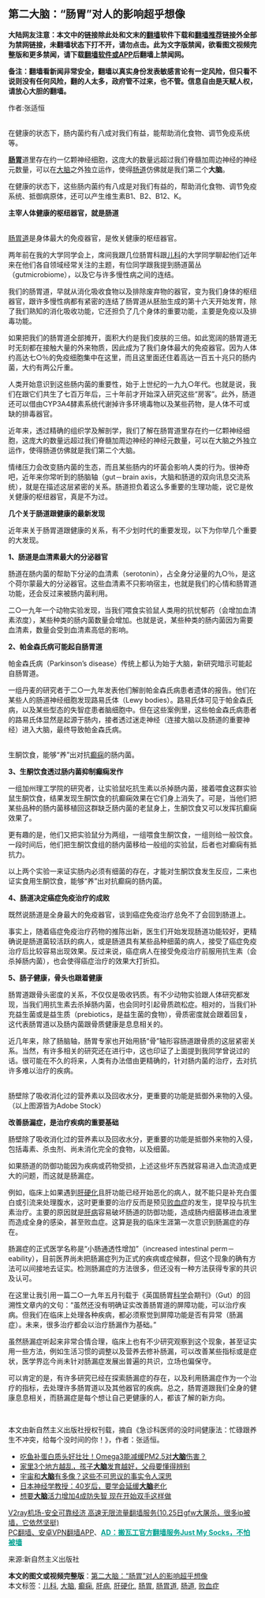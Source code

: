  <h2>第二大脑：“肠胃”对人的影响超乎想像</h2> <p class="notice"><b>大陆网友注意：本文中的链接除此处和文末的<a href="https://github.com/bannedbook/fanqiang" >翻墙</a>软件下载和<a href="https://github.com/killgcd/justmysocks/blob/master/README.md">翻墙推荐</a>链接外全部为禁网链接，未翻墙状态下打不开，请勿点击。此为文字版禁闻，欲看图文视频完整版和更多禁闻，请下载<a href="https://github.com/bannedbook/fanqiang">翻墙软件或APP</a>后翻墙上禁闻网。</p><p>备注：翻墙看新闻非常安全，翻墙以真实身份发表敏感言论有一定风险，但只看不说则没有任何风险，翻的人太多，政府管不过来，也不管。信息自由是天赋人权，请放心大胆的翻墙。</b></p>  <div class="entry"> <p>作者:张适恒</p> <p><br /> 在健康的状态下，肠内菌约有八成对我们有益，能帮助消化食物、调节免疫系统等。 </p> <p><strong><a href="https://www.bannedbook.org/bnews/tag/%E8%82%A0%E8%83%83/" class="st_tag internal_tag" rel="tag" title="标签 肠胃 下的日志">肠胃</a></strong>道里存在约一亿颗神经细胞，这庞大的数量远超过我们脊髓加周边神经的神经元数量，可以在<a href="https://www.bannedbook.org/bnews/tag/%E5%A4%A7%E8%84%91/" class="st_tag internal_tag" rel="tag" title="标签 大脑 下的日志">大脑</a>之外独立运作，使得<a href="https://www.bannedbook.org/bnews/tag/%E8%82%A0%E9%81%93/" class="st_tag internal_tag" rel="tag" title="标签 肠道 下的日志">肠道</a>仿佛就是我们第二个<strong>大脑</strong>。 </p> <p>在健康的状态下，这些肠内菌约有八成是对我们有益的，帮助消化食物、调节免疫系统、抵御病原体，还可以产生维生素B1、B2、B12、K。 </p> <p><strong>主宰人体健康的枢纽器官，就是肠道</strong> </p> <p><br /> <a href="https://www.bannedbook.org/bnews/tag/%E8%82%A0%E8%83%83%E9%81%93/" class="st_tag internal_tag" rel="tag" title="标签 肠胃道 下的日志">肠胃道</a>是身体最大的免疫器官，是攸关健康的枢纽器官。 </p> <p>两年前在我的大学同学会上，席间我跟几位肠胃科跟<a href="https://www.bannedbook.org/bnews/tag/%E5%84%BF%E7%A7%91/" class="st_tag internal_tag" rel="tag" title="标签 儿科 下的日志">儿科</a>的大学同学聊起他们近年来在他们各自领域经常关注的主题，有位同学跟我提到肠道菌丛（gutmicrobiome），以及它与许多慢性病之间的连结。 </p> <p>我们的肠胃道，早就从消化吸收食物以及排除废弃物的器官，变为我们身体的枢纽器官，跟许多慢性病都有紧密的连结了肠胃道从胚胎生成的第十六天开始发育，除了我们熟知的消化吸收功能，它还担负了几个身体的重要功能，主要是免疫以及排毒功能。 </p> <p>如果把我们的肠胃道全部摊开，面积大约是我们皮肤的三倍。如此宽阔的肠胃道无时无刻都在接触大量的外来物质，因此成为了我们身体最大的免疫器官。因为人体约高达七○％的免疫细胞集中在这里，而且这里面还住着高达一百五十兆只的肠内菌，大约有两公斤重。 </p> <p>人类开始意识到这些肠内菌的重要性，始于上世纪的一九九○年代。也就是说，我们在跟它们共生了七百万年后，三十年前才开始深入研究这些“房客”。此外，肠道还可以借由CYP3A4酵素系统代谢掉许多环境毒物以及某些药物，是人体不可或缺的排毒器官。 </p>  <p>近年来，透过精确的组织学及解剖学，我们了解在肠胃道里存在约一亿颗神经细胞，这庞大的数量远超过我们脊髓加周边神经的神经元数量，可以在大脑之外独立运作，使得肠道仿佛就是我们第二个大脑。 </p> <p>情绪压力会改变肠内菌的生态，而且某些肠内的坏菌会影响人类的行为。很神奇吧，近年来你常听到的肠脑轴（gut－brain axis，大脑和肠道的双向讯息交流系统），就是在描述这层紧密的关系。肠道担负着这么多重要的生理功能，说它是攸关健康的枢纽器官，真是不为过。 </p> <p><strong>几个关于肠道跟健康的最新发现</strong> </p> <p>近年来关于肠胃道跟健康的关系，有不少划时代的重要发现，以下为你举几个重要的大发现。 </p> <p><strong>1、肠道是血清素最大的分泌器官</strong> </p> <p>肠道在肠内菌的帮助下分泌的血清素（serotonin），占全身分泌量的九○％，是这个荷尔蒙最大的分泌器官。这些血清素不只影响宿主，也就是我们的心情和肠胃道功能，还会反过来被肠内菌利用。 </p> <p>二○一九年一个动物实验发现，当我们喂食实验鼠人类用的抗忧郁药（会增加血清素浓度），某些种类的肠内菌数量会增加。也就是说，某些种类的肠内菌因为需要血清素，数量会受到血清素高低的影响。 </p> <p><strong>2、帕金森氏病可能起自肠胃道</strong> </p> <p>帕金森氏病（Parkinson&#8217;s disease）传统上都认为始于大脑，新研究暗示可能起自肠胃道。 </p> <p>一组丹麦的研究者于二○一九年发表他们解剖帕金森氏病患者遗体的报告。他们在某些人的肠道神经细胞发现路易氏体（Lewy bodies）。路易氏体可见于帕金森氏病，以及某些型态的失智症患者脑细胞中。但在这些案例里，这些帕金森氏病患者的路易氏体显然是起源于肠内，接者透过迷走神经（连接大脑以及肠道的重要神经）进入大脑，最终导致帕金森氏病。 </p>  <p><br /> 生酮饮食，能够“养”出对抗<a href="https://www.bannedbook.org/bnews/tag/%E7%99%AB%E7%97%AB/" class="st_tag internal_tag" rel="tag" title="标签 癫痫 下的日志">癫痫</a>的肠内菌。 </p> <p><strong>3、生酮饮食透过肠内菌抑制癫痫发作</strong> </p> <p>一组加州理工学院的研究者，让实验鼠吃抗生素以杀掉肠内菌，接着喂食这群实验鼠生酮饮食，结果发现生酮饮食的抗癫痫效果在它们身上消失了。可是，当他们把某些品种的肠内菌移植回这群缺乏肠内菌的老鼠身上，生酮饮食又可以发挥抗癫痫效果了。 </p> <p>更有趣的是，他们又把实验鼠分为两组，一组喂食生酮饮食，一组则给一般饮食。一段时间后，他们把生酮饮食组的肠内菌移给一般组的实验鼠，后者也对癫痫有抵抗力。 </p> <p>以上两个实验一来证实肠内必须有细菌的存在，才能对生酮饮食发生反应，二来也证实食用生酮饮食，能够“养”出对抗癫痫的肠内菌。 </p> <p><strong>4、肠道决定癌症免疫治疗的成败</strong> </p> <p>既然说肠道是全身最大的免疫器官，谈到癌症免疫治疗总免不了会回到肠道上。 </p> <p>事实上，随着癌症免疫治疗药物的推陈出新，医生们开始发现肠道功能较好，更精确说是肠道菌较活跃的病人，或是肠道具有某些品种细菌的病人，接受了癌症免疫治疗后比较容易出现效果。反过来说，癌症病人在接受免疫治疗前服用抗生素（会杀掉肠内菌），也会使得癌症治疗的效果大打折扣。 </p> <p><strong>5、肠子健康，骨头也跟着健康</strong> </p> <p>肠胃道跟骨头密度的关系，不仅仅是吸收钙质。有不少动物实验跟人体研究都发现，当我们用抗生素去杀掉肠内菌，也会同时引起骨质疏松症。相对的，当我们补充益生菌或是益生质（prebiotics，是益生菌的食物），骨质密度就会跟着回复，这代表肠胃道以及肠内菌跟骨质健康是息息相关的。 </p>  <p>近几年来，除了肠脑轴，肠胃专家也开始用肠“骨”轴形容肠道跟骨质的这层紧密关系。当然，有许多相关的研究还在进行中，这也印证了上面提到我同学曾说过的话。很可能在不久的将来，人类有办法借由更精确的，针对肠内菌的治疗，去对抗许多难以治疗的疾病。 </p> <p><br /> 肠壁除了吸收消化过的营养素以及回收水分，更重要的功能是抵御外来物的入侵。（以上图源皆为Adobe Stock） </p> <p><strong>改善肠漏症，是治疗疾病的重要基础</strong> </p> <p>肠壁除了吸收消化过的营养素以及回收水分，更重要的功能是抵御外来物的入侵，包括毒素、杀虫剂、尚未消化完全的食物，以及细菌。 </p> <p>如果肠道的防御功能因为疾病或药物受损，上述这些坏东西就容易进入血流造成更大的问题，而这就是肠漏症。 </p> <p>例如，临床上如果遇到<a href="https://www.bannedbook.org/bnews/tag/%e8%82%9d%e7%a1%ac%e5%8c%96/" class="st_tag internal_tag" rel="tag" title="标签 肝硬化 下的日志">肝硬化</a>且肝功能已经开始恶化的病人，就不能只是补充白蛋白或引流来处理腹水，这时更重要的治疗反而是预见<a href="https://www.bannedbook.org/bnews/tag/%e8%b4%a5%e8%a1%80%e7%97%87/" class="st_tag internal_tag" rel="tag" title="标签 败血症 下的日志">败血症</a>的发生，提早投与抗生素治疗。主要的原因就是<a href="https://www.bannedbook.org/bnews/tag/%E8%82%9D%E7%97%85/" class="st_tag internal_tag" rel="tag" title="标签 肝病 下的日志">肝病</a>容易破坏肠道的防御功能，造成肠内细菌移进血液里而造成全身的感染，甚至败血症。这算是我的临床生涯第一次意识到肠漏症的存在。 </p> <p>肠漏症的正式医学名称是“小肠通透性增加”（increased intestinal perm－eability），目前医界尚未把肠漏症列为正式的疾病或症候群，但这个现象的确有方法可以间接地去证实。检测肠漏症的方法很多，但还没有一种方法获得专家的共识及认可。 </p> <p>在这里让我引用一篇二○一九年五月刊载于《英国肠胃<span class='wp_keywordlink'><a href="https://www.bannedbook.org/forum11/topic309.html" title="禁片：“科学”的棍子" target="_blank">科学</a></span>会期刊》（Gut）的回溯性文章内的文句：“虽然还没有明确证实改善肠胃道的屏障功能，可以治疗疾病。但我们在临床上处理各种疾病，都必须察觉到屏障功能是否有异常（肠漏症）。未来，很多治疗都会以治疗肠漏作为基础。” </p> <p>虽然肠漏症听起来非常合情合理，临床上也有不少研究观察到这个现象，甚至证实用一些方法，例如生活习惯的调整以及营养去修补肠漏，可以改善某些指标或是症状，医学界迄今尚未针对肠漏症发展出普遍的共识，立场也偏保守。 </p> <p>可以肯定的是，有许多研究已经在探索肠漏症的存在，以及利用肠漏症作为一个治疗的指标，去处理许多肠胃道以及其他器官的疾病。总之，肠胃道跟我们全身的健康息息相关，而肠漏症是每个想让自己更健康的人，都该了解的新方向。 </p>  <p>&nbsp; </p> <p>本文由新自然主义出版社授权刊载，摘自《急诊科医师的没时间健康法：忙碌跟养生不冲突，给每个没时间的你！》，作者：张适恒。 </p> <ul class='op-related-articles' title='相关阅读'> <li><a href='https://www.bannedbook.org/bnews/health/20201101/1423776.html' target='_blank'>吃鱼补蛋白质头好壮壮！Omega3能减缓PM2.5对<b>大脑</b>伤害？</a></li> <li><a href='https://www.bannedbook.org/bnews/comments/20201029/1422181.html' target='_blank'>家里3个地方越乱，孩子<b>大脑</b>发育越好，父母要懂得辨别</a></li> <li><a href='https://www.bannedbook.org/bnews/funmedia/20201024/1419399.html' target='_blank'>宇宙和<b>大脑</b>有多像？这些不可思议的事实令人深思</a></li> <li><a href='https://www.bannedbook.org/bnews/comments/20201023/1418922.html' target='_blank'>日本神经学教授：40岁后，要学会延缓<b>大脑</b>老化</a></li> <li><a href='https://www.bannedbook.org/bnews/health/20201022/1418322.html' target='_blank'>想要<b>大脑</b>活力增加4成防失智 现在开始双手这样做</a></li> </ul> <p class="texttj"> <a href="https://github.com/bannedbook/fanqiang/wiki/V2ray%E6%9C%BA%E5%9C%BA" target="_blank">V2ray机场-安全可靠经济 高速无限流量翻墙服务(10.25日gfw大屠杀，很多ip被墙，它依然坚挺)</a><br/> <a href="https://github.com/bannedbook/fanqiang/wiki/%E7%A6%81%E9%97%BB%E7%BD%91%E5%AE%89%E5%8D%93%E7%BF%BB%E5%A2%99%E6%96%B0%E9%97%BBAPP" target="_blank">PC翻墙、安卓VPN翻墙APP</a>、<span onclick="window.open('https://github.com/killgcd/justmysocks/blob/master/README.md')" style="font-weight:bold;color:#00A191;cursor:pointer;text-decoration:underline;outline:none">AD：搬瓦工官方翻墙服务Just My Socks，不怕被墙</span></p><p>来源:新自然主义出版社</p><a name='sharetosocial'></a>       <div><b>本文的图文或视频完整版</b>：<a href='https://www.bannedbook.org/bnews/comments/20201102/1424069.html'>第二大脑：“肠胃”对人的影响超乎想像</a></div>  </div><!--END ENTRY--> <div class="postfooter"> <div>本文标签：<a href="https://www.bannedbook.org/bnews/tag/%E5%84%BF%E7%A7%91/" rel="tag">儿科</a>, <a href="https://www.bannedbook.org/bnews/tag/%E5%A4%A7%E8%84%91/" rel="tag">大脑</a>, <a href="https://www.bannedbook.org/bnews/tag/%E7%99%AB%E7%97%AB/" rel="tag">癫痫</a>, <a href="https://www.bannedbook.org/bnews/tag/%E8%82%9D%E7%97%85/" rel="tag">肝病</a>, <a href="https://www.bannedbook.org/bnews/tag/%e8%82%9d%e7%a1%ac%e5%8c%96/" rel="tag">肝硬化</a>, <a href="https://www.bannedbook.org/bnews/tag/%E8%82%A0%E8%83%83/" rel="tag">肠胃</a>, <a href="https://www.bannedbook.org/bnews/tag/%E8%82%A0%E8%83%83%E9%81%93/" rel="tag">肠胃道</a>, <a href="https://www.bannedbook.org/bnews/tag/%E8%82%A0%E9%81%93/" rel="tag">肠道</a>, <a href="https://www.bannedbook.org/bnews/tag/%e8%b4%a5%e8%a1%80%e7%97%87/" rel="tag">败血症</a></div>  </div><!--END POSTFOOTER--> 